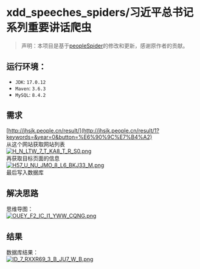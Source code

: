 # xdd_speeches_spiders/习近平总书记系列重要讲话爬虫

> 声明：本项目是基于[peopleSpider](https://github.com/booooodv/peopleSpider)的修改和更新，感谢原作者的贡献。

## 运行环境：
- `JDK`: `17.0.12`
- `Maven`: `3.6.3`
- `MySQL`: `8.4.2`

## 需求  
[http://jhsjk.people.cn/result/](http://jhsjk.people.cn/result/1?keywords=&year=0&button=%E6%90%9C%E7%B4%A2)  
从这个网站获取网站列表  
[![H_N_LTW_7_T_KA8_T_R_S0.png](https://s26.postimg.cc/7fyuj8cbt/H_N_LTW_7_T_KA8_T_R_S0.png)](https://postimg.cc/image/7sq8peulh/)  
再获取目标页面的信息  
[![H57_U_NU_JMO_8_L6_BKJ33_M.png](https://s26.postimg.cc/v6y81ehop/H57_U_NU_JMO_8_L6_BKJ33_M.png)](https://postimg.cc/image/8i911u0at/)  
最后写入数据库  
## 解决思路
思维导图：  
[![OUEY_F2_IC_I1_YWW_CQNG.png](https://s26.postimg.cc/vwh0dui95/OUEY_F2_IC_I1_YWW_CQNG.png)](https://postimg.cc/image/c1uyrq31h/)  
## 结果
数据库结果：  
[![ID_7_RXXR69_3_B_JU7_W_B.png](https://s26.postimg.cc/isby7itrd/ID_7_RXXR69_3_B_JU7_W_B.png)](https://postimg.cc/image/dtofszpyd/)